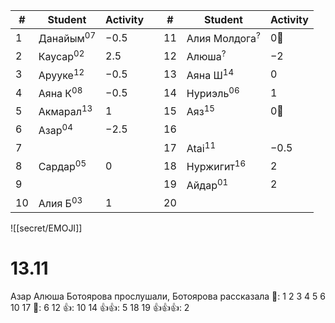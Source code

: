 
| #   | Student              | Activity |     | #   | Student                  | Activity |
| --- | -------------------- | -------- | --- | --- | ------------------------ | -------- |
| 1   | Данайым<sup>07</sup> | $-0.5$   |     | 11  | Алия Молдога<sup>?</sup> | $0$👻    |
| 2   | Каусар<sup>02</sup>  | $2.5$    |     | 12  | Алюша<sup>?</sup>        | $-2$     |
| 3   | Арууке<sup>12</sup>  | $-0.5$   |     | 13  | Аяна Ш<sup>14</sup>      | $0$      |
| 4   | Аяна К<sup>08</sup>  | $-0.5$   |     | 14  | Нуриэль<sup>06</sup>     | $1$      |
| 5   | Акмарал<sup>13</sup> | $1$      |     | 15  | Аяз<sup>15</sup>         | $0$👻    |
| 6   | Азар<sup>04</sup>    | $-2.5$   |     | 16  |                          |          |
| 7   |                      |          |     | 17  | Atai<sup>11</sup>        | $-0.5$   |
| 8   | Сардар<sup>05</sup>  | $0$      |     | 18  | Нуржигит<sup>16</sup>    | $2$      |
| 9   |                      |          |     | 19  | Айдар<sup>01</sup>       | $2$      |
| 10  | Алия Б<sup>03</sup>  | $1$      |     | 20  |                          |          |

![[secret/EMOJI]]
# 13.11
Азар Алюша Ботоярова прослушали, Ботоярова рассказала
🔔: 1 2 3 4 5 6 10 17
👺: 6 12
👍: 10 14
👍👍: 5 18 19
👍👍👍: 2
